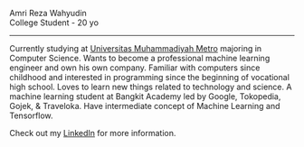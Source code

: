 Amri Reza Wahyudin  
College Student - 20 yo

---

Currently studying at [Universitas Muhammadiyah Metro](https://ummetro.ac.id/) majoring in Computer Science. Wants to become a professional machine learning engineer and own his own company. Familiar with computers since childhood and interested in programming since the beginning of vocational high school. Loves to learn new things related to technology and science. A machine learning student at Bangkit Academy led by Google, Tokopedia, Gojek, & Traveloka. Have intermediate concept of Machine Learning and Tensorflow.

Check out my [LinkedIn](https://linkedin.com/in/AmZaDin14/) for more information.
